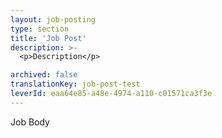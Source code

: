 ```yaml
---
layout: job-posting
type: section
title: 'Job Post'
description: >-
  <p>Description</p>

archived: false
translationKey: job-post-test
leverId: eaa64e85-a48e-4974-a110-c01571ca3f3e
---
```



<p>Job Body</p>



<p></p>

